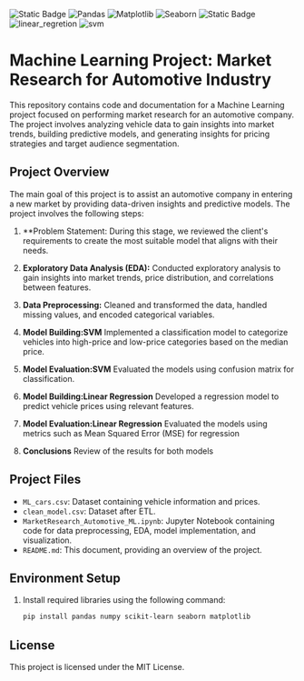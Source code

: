 ![Static Badge](https://img.shields.io/badge/Python-gray?style=flat&logo=python)
![Pandas](https://img.shields.io/badge/-Pandas-333333?style=flat&logo=pandas)
![Matplotlib](https://img.shields.io/badge/-Matplotlib-333333?style=flat&logo=matplotlib)
![Seaborn](https://img.shields.io/badge/-Seaborn-333333?style=flat&logo=seaborn)
![Static Badge](https://img.shields.io/badge/scikit--learn-gray?style=flat&logo=scikitlearn)
![linear_regretion](https://img.shields.io/badge/linear--regretion-gray?style=flat&logo=scikitlearn)
![svm](https://img.shields.io/badge/svm-gray?style=flat&logo=scikitlearn)


# Machine Learning Project: Market Research for Automotive Industry

This repository contains code and documentation for a Machine Learning project focused on performing market research for an automotive company. The project involves analyzing vehicle data to gain insights into market trends, building predictive models, and generating insights for pricing strategies and target audience segmentation.

## Project Overview

The main goal of this project is to assist an automotive company in entering a new market by providing data-driven insights and predictive models. The project involves the following steps:

1. **Problem Statement: During this stage, we reviewed the client's requirements to create the most suitable model that aligns with their needs.

2. **Exploratory Data Analysis (EDA):** Conducted exploratory analysis to gain insights into market trends, price distribution, and correlations between features.

3. **Data Preprocessing:** Cleaned and transformed the data, handled missing values, and encoded categorical variables.


4. **Model Building:SVM**
   Implemented a classification model to categorize vehicles into high-price and low-price categories based on the median price.
 

5. **Model Evaluation:SVM** Evaluated the models using confusion matrix for classification.

6. **Model Building:Linear Regression**
   Developed a regression model to predict vehicle prices using relevant features.

7. **Model Evaluation:Linear Regression** Evaluated the models using metrics such as Mean Squared Error (MSE) for regression 

8. **Conclusions**  Review of the results for both models

## Project Files

- `ML_cars.csv`: Dataset containing vehicle information and prices.
- `clean_model.csv`: Dataset after ETL.
- `MarketResearch_Automotive_ML.ipynb`: Jupyter Notebook containing code for data preprocessing, EDA, model implementation, and visualization.
- `README.md`: This document, providing an overview of the project.

## Environment Setup

1. Install required libraries using the following command:

   ```bash
   pip install pandas numpy scikit-learn seaborn matplotlib
   ```
## License
This project is licensed under the MIT License.